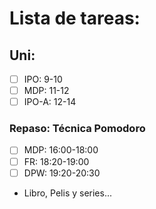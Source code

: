 # Lista de tareas:
## Uni:
- [ ] IPO: 9-10
- [ ] MDP: 11-12
- [ ] IPO-A: 12-14

### Repaso: Técnica Pomodoro
- [ ] MDP: 16:00-18:00
- [ ] FR: 18:20-19:00
- [ ] DPW: 19:20-20:30
- Libro, Pelis y series...
 